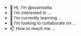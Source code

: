 - 👋 Hi, I’m @svannatta
- 👀 I’m interested in ...
- 🌱 I’m currently learning ...
- 💞️ I’m looking to collaborate on ...
- 📫 How to reach me ...

<!---
svannatta/svannatta is a ✨ special ✨ repository because its `README.md` (this file) appears on your GitHub profile.
You can click the Preview link to take a look at your changes.
--->
